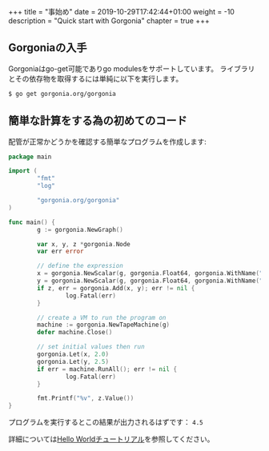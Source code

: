 +++
title = "事始め"
date = 2019-10-29T17:42:44+01:00
weight = -10
description = "Quick start with Gorgonia"
chapter = true
+++

## Gorgoniaの入手

Gorgoniaはgo-get可能でありgo modulesをサポートしています。
ライブラリとその依存物を取得するには単純に以下を実行します。

```bash
$ go get gorgonia.org/gorgonia
```

## 簡単な計算をする為の初めてのコード

配管が正常かどうかを確認する簡単なプログラムを作成します:

```go
package main

import (
        "fmt"
        "log"

        "gorgonia.org/gorgonia"
)

func main() {
        g := gorgonia.NewGraph()

        var x, y, z *gorgonia.Node
        var err error

        // define the expression
        x = gorgonia.NewScalar(g, gorgonia.Float64, gorgonia.WithName("x"))
        y = gorgonia.NewScalar(g, gorgonia.Float64, gorgonia.WithName("y"))
        if z, err = gorgonia.Add(x, y); err != nil {
                log.Fatal(err)
        }

        // create a VM to run the program on
        machine := gorgonia.NewTapeMachine(g)
        defer machine.Close()

        // set initial values then run
        gorgonia.Let(x, 2.0)
        gorgonia.Let(y, 2.5)
        if err = machine.RunAll(); err != nil {
                log.Fatal(err)
        }

        fmt.Printf("%v", z.Value())
}
```

プログラムを実行するとこの結果が出力されるはずです： `4.5`

詳細については[Hello Worldチュートリアル](/tutorials/hello-world)を参照してください。

